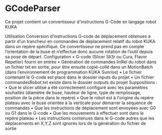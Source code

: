 # GCodeParser
Ce projet contient un convertisseur d'instructions G-Code en langage robot KUKA

Utilisation
Conversion d’instructions G-code de déplacement obtenues à partir d’un trancheur en commandes de déplacement relatif du robot KUKA dans un repère spécifique. Ce convertisseur ne prend pas en compte l’orientation de la buse et n’effectue donc aucune rotation de l’outil depuis sa pose de départ. 
Configuration
•	G-code (Slicer Sli3r ou Cura, Flavor Repetier) fourni en entrée
•	Génération de commandes linRel du robot dans un fichier txt en sortie, pour être ensuite copié-collé dans un MotionBatch (dans l’environnement de programmation KUKA Sunrise)
•	Le fichier contenant le G-code est placé dans le dossier inputs du projet
•	Un fichier commandesRobot.txt existe dans le dossier outputs du projet
Suppositions : 
•	Que le slicer utilisé a été correctement configuré avec les paramètres souhaités (diamètre de buse, hauteur de ligne, type de remplissage, position de la pièce dans le repère)
•	Que le robot est à l'origine du repère plateau avec la buse orientée à la verticale pour démarrer la séquence de commandes
•	Que les instructions de déplacement sont envoyées avec G0 ou G1 dans le G-code
•	Que les mouvements à effectuer sont dans le repère plateau
•	Les instructions contenues dans le G-code autres que les déplacements en X,Y,Z sont ignorés lors de la génération du fichier de sortie


